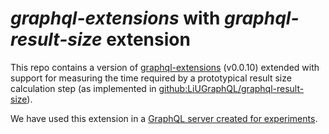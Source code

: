 # *graphql-extensions* with *graphql-result-size* extension

This repo contains a version of [graphql-extensions](https://github.com/apollographql/graphql-extensions) (v0.0.10) extended with support for measuring the time required by a prototypical result size calculation step (as implemented in [github:LiUGraphQL/graphql-result-size](https://github.com/LiUGraphQL/graphql-result-size/tree/TimAndersson)).

We have used this extension in a [GraphQL server created for experiments](https://github.com/LiUGraphQL/graphql-result-size-experiment/tree/TimAndersson).
